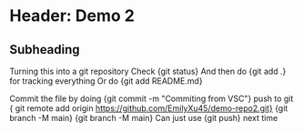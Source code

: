 # Header: Demo 2
## Subheading

Turning this into a git repository
Check {git status}
And then do {git add .} for tracking everything
Or do {git add README.md}

Commit the file by doing {git commit -m "Commiting from VSC"}
push to git { git remote add origin https://github.com/EmilyXu45/demo-repo2.git}
{git branch -M main}
{git branch -M main}
Can just use {git push} next time
